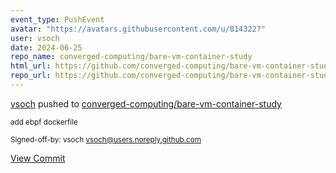 ```yaml
---
event_type: PushEvent
avatar: "https://avatars.githubusercontent.com/u/814322?"
user: vsoch
date: 2024-06-25
repo_name: converged-computing/bare-vm-container-study
html_url: https://github.com/converged-computing/bare-vm-container-study/commit/d028b2c2f60887d8e109ca2fa941dc7fe2cdcea3
repo_url: https://github.com/converged-computing/bare-vm-container-study
---
```


<a href='https://github.com/vsoch' target='_blank'>vsoch</a> pushed to <a href='https://github.com/converged-computing/bare-vm-container-study' target='_blank'>converged-computing/bare-vm-container-study</a>

<small>add ebpf dockerfile

Signed-off-by: vsoch <vsoch@users.noreply.github.com></small>

<a href='https://github.com/converged-computing/bare-vm-container-study/commit/d028b2c2f60887d8e109ca2fa941dc7fe2cdcea3' target='_blank'>View Commit</a>